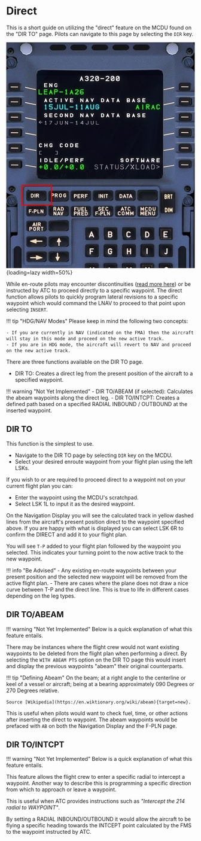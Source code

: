 # Direct

This is a short guide on utilizing the "direct" feature on the MCDU found on the "DIR TO" page. Pilots can navigate to this page by selecting the `DIR` key. 

![dir-page](../../assets/advanced-guides/direct/dir-page.png){loading=lazy width=50%}

While en-route pilots may encounter discontinuities ([read more here](disco.md)) or be instructed by ATC to proceed directly to a specific waypoint. The direct function 
allows pilots to quickly program lateral revisions to a specific waypoint which would command the LNAV to proceed to that point upon selecting `INSERT`.

!!! tip "HDG/NAV Modes"
    Please keep in mind the following two concepts:

    - If you are currently in NAV (indicated on the FMA) then the aircraft will stay in this mode and proceed on the new active track.
    - If you are in HDG mode, the aircraft will revert to NAV and proceed on the new active track.

There are three functions available on the DIR TO page.

- DIR TO: Creates a direct leg from the present position of the aircraft to a specified waypoint.

!!! warning "Not Yet Implemented"
    - DIR TO/ABEAM (if selected): Calculates the abeam waypoints along the direct leg.
    - DIR TO/INTCPT: Creates a defined path based on a specified RADIAL INBOUND / OUTBOUND at the inserted waypoint.

## DIR TO

This function is the simplest to use. 

- Navigate to the DIR TO page by selecting `DIR` key on the MCDU.
- Select your desired enroute waypoint from your flight plan using the left LSKs.

If you wish to or are required to proceed direct to a waypoint not on your current flight plan you can:

- Enter the waypoint using the MCDU's scratchpad.
- Select LSK 1L to input it as the desired waypoint.

On the Navigation Display you will see the calculated track in yellow dashed lines from the aircraft's present position direct to the waypoint specified above. If you are happy 
with what is displayed you can select LSK 6R to confirm the DIRECT and add it to your flight plan.

You will see `T-P` added to your flight plan followed by the waypoint you selected. This indicates your turning point to the now active track to the new waypoint.

!!! info "Be Advised"
    - Any existing en-route waypoints between your present position and the selected new waypoint will be removed from the active flight plan. 
    - There are cases where the plane does not draw a nice curve between T-P and the direct line. This is true to life in different cases depending on the leg types.

## DIR TO/ABEAM

!!! warning "Not Yet Implemented"
    Below is a quick explanation of what this feature entails.

There may be instances where the flight crew would not want existing waypoints to be deleted from the flight plan when performing a direct. By selecting the `WITH ABEAM PTS` 
option on the DIR TO page this would insert and display the previous waypoints "abeam" their original counterparts.

!!! tip "Defining Abeam"
    On the beam; at a right angle to the centerline or keel of a vessel or aircraft; being at a bearing approximately 090 Degrees or 270 Degrees relative.

    Source [Wikipedia](https://en.wiktionary.org/wiki/abeam){target=new}.

This is useful when pilots would want to check fuel, time, or other actions after inserting the direct to waypoint. The abeam waypoints would be prefaced with `AB` on 
both the Navigation Display and the F-PLN page.

## DIR TO/INTCPT

!!! warning "Not Yet Implemented"
    Below is a quick explanation of what this feature entails.

This feature allows the flight crew to enter a specific radial to intercept a waypoint. Another way to describe this is programming a specific direction from which to approach 
or leave a waypoint.

This is useful when ATC provides instructions such as *"Intercept the 214 radial to WAYPOINT"*.

By setting a RADIAL INBOUND/OUTBOUND it would allow the aircraft to be flying a specific heading towards the INTCEPT point calculated by the FMS to the waypoint instructed by ATC.  





